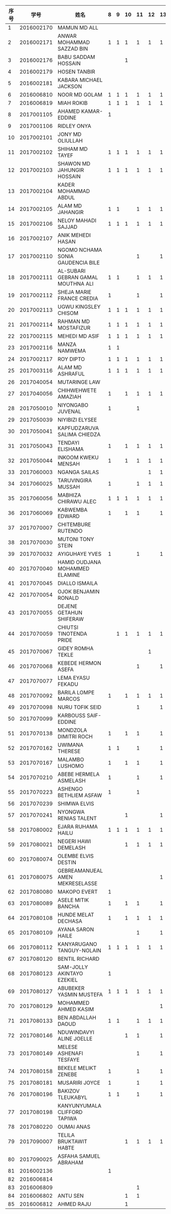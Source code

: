 

| 序号 | 学号       | 姓名                               | 8    | 9    | 10   | 11   | 12   | 13   | 14   | 15   | 16   |
| ---- | ---------- | ---------------------------------- | ---- | ---- | ---- | ---- | ---- | ---- | ---- | ---- | ---- |
| 1    | 2016002170 | MAMUN MD ALL                       |      |      |      |      |      |      |      |      |      |
| 2    | 2016002171 | ANWAR MOHAMMAD SAZZAD BIN          | 1    | 1 | 1 | 1 | 1 | 1 |      |      |      |
| 3    | 2016002176 | BABU SADDAM HOSSAIN                |      |      | 1 |      |      |      |      |      |      |
| 4    | 2016002179 | HOSEN TANBIR                       |      |      |      |      |      |      |      |      |      |
| 5    | 2016002181 | KABARA MICHAEL JACKSON             |      |      |      |      |      |      |      |      |      |
| 6    | 2016006810 | NOOR MD GOLAM                      | 1    | 1 | 1 | 1 | 1 | 1 |      |      |      |
| 7    | 2016006819 | MIAH ROKIB                         | 1    | 1 | 1 | 1 | 1 | 1 |      |      |      |
| 8    | 2017001105 | AHAMED KAMAR-EDDINE                | 1 |      |      |      |      |      |      |      |      |
| 9    | 2017001106 | RIDLEY ONYA                        |      |      |      |      |      |      |      |      |      |
| 10   | 2017002101 | JONY MD OLIULLAH                   |      |      |      |      |      |      |      |      |      |
| 11   | 2017002102 | SHIHAM MD TAYEF                    | 1    | 1 | 1 | 1 | 1 | 1 |      |      |      |
| 12   | 2017002103 | SHAWON MD JAHUNGIR HOSSAIN         | 1     | 1 | 1 | 1 | 1 | 1 |      |      |      |
| 13   | 2017002104 | KADER MOHAMMAD ABDUL               |      |      |      |      |      |      |      |      |      |
| 14   | 2017002105 | ALAM MD JAHANGIR                   | 1     | 1     |      | 1 | 1 | 1 |      |      |      |
| 15   | 2017002106 | NELOY MAHADI SAJJAD                | 1    |   1   |   1   | 1 | 1 | 1 |      |      |      |
| 16   | 2017002107 | ANIK MEHEDI HASAN                  |      |      |      |      |      |      |      |      |      |
| 17   | 2017002110 | NGOMO NCHAMA SONIA GAUDENCIA BILE  |      |      |      | 1 |      | 1 |      |      |      |
| 18   | 2017002111 | AL-SUBARI GEBRAN GAMAL MOUTHNA ALI | 1 | 1 |      | 1 | 1 | 1 |      |      |      |
| 19   | 2017002112 | SHEJA MARIE FRANCE CREDIA          | 1 |      |      | 1 |      | 1 |      |      |      |
| 20   | 2017002113 | UGWU KINGSLEY CHISOM               | 1 | 1 | 1 | 1 | 1 | 1 |      |      |      |
| 21   | 2017002114 | RAHMAN MD MOSTAFIZUR               | 1    | 1 | 1 | 1 | 1 | 1 |      |      |      |
| 22   | 2017002115 | MEHEDI MD ASIF                     | 1    | 1 | 1 | 1 | 1 | 1 |      |      |      |
| 23   | 2017002116 | MANZA NAMWEMA                      | 1    | 1 |      |      |      |      |      |      |      |
| 24   | 2017002117 | ROY DIPTO                          | 1    | 1 | 1 | 1 | 1 | 1 |      |      |      |
| 25   | 2017003116 | ALAM MD ASHRAFUL                   | 1    |  1    | 1 | 1 | 1 | 1 |      |      |      |
| 26   | 2017040054 | MUTARINGE LAW                      |      |      |      |      |      |      |      |      |      |
| 27   | 2017040056 | CHIHWEHWETE AMAZIAH                | 1 |      | 1 | 1 | 1 | 1 |      |      |      |
| 28   | 2017050010 | NIYONGABO JUVENAL                  | 1    |      |      | 1 |      |      |      |      |      |
| 29   | 2017050039 | NIYIBIZI ELYSEE                    |      |      |      |      |      |      |      |      |      |
| 30   | 2017050041 | KAPFUDZARUVA SALIMA CHIEDZA        |      |      |      |      |      |      |      |      |      |
| 31   | 2017050043 | TENDAYI ELISHAMA                   | 1 |      | 1 | 1 | 1 | 1 |      |      |      |
| 32   | 2017050044 | INKOOM KWEKU MENSAH                | 1 |      | 1 | 1 | 1 | 1 |      |      |      |
| 33   | 2017060003 | NGANGA SAILAS                      |      |      |      |      | 1 | 1 |      |      |      |
| 34   | 2017060025 | TARUVINGIRA MUSSAH                 | 1 |      |      | 1 | 1 | 1 |      |      |      |
| 35   | 2017060056 | MABHIZA CHIRAWU ALEC               | 1    | 1 | 1 | 1 | 1 | 1 |      |      |      |
| 36   | 2017060069 | KABWEMBA EDWARD                    | 1 |      | 1 | 1 |      | 1 |      |      |      |
| 37   | 2017070007 | CHITEMBURE RUTENDO                 |      |      |      |      |      |      |      |      |      |
| 38   | 2017070030 | MUTONI TONY STEIN                  |      |      |      |      |      |      |      |      |      |
| 39   | 2017070032 | AYIGUHAYE YVES                     | 1 |      |      | 1 |      | 1 |      |      |      |
| 40   | 2017070040 | HAMID OUDJANA MOHAMMED ELAMINE     |      |      |      |      |      |      |      |      |      |
| 41   | 2017070045 | DIALLO ISMAILA                     |      |      |      |      |      |      |      |      |      |
| 42   | 2017070054 | OJOK BENJAMIN RONALD               |      |      |      |      |      |      |      |      |      |
| 43   | 2017070055 | DEJENE GETAHUN SHIFERAW            |      |      |      |      |      |      |      |      |      |
| 44   | 2017070059 | CHIUTSI TINOTENDA PRIDE            |      | 1     | 1 | 1 | 1 | 1 |      |      |      |
| 45   | 2017070067 | GIDEY ROMHA TEKLE                  |      |      |      |      | 1 |  |      |      |      |
| 46   | 2017070068 | KEBEDE HERMON ASEFA                |      |      |      | 1 |      | 1 |      |      |      |
| 47   | 2017070077 | LEMA EYASU FEKADU                  |      |      |      |      |      |      |      |      |      |
| 48   | 2017070092 | BARILA LOMPE MARCOS                | 1 |      | 1 | 1 | 1 | 1 |      |      |      |
| 49   | 2017070098 | NURU TOFIK SEID                    |      |      |      | 1 |      | 1 |      |      |      |
| 50   | 2017070099 | KARBOUSS SAIF-EDDINE               |      |      |      |      |      |      |      |      |      |
| 51   | 2017070138 | MONDZOLA DIMITRI ROCH              | 1 |      | 1 | 1 |      | 1 |      |      |      |
| 52   | 2017070162 | UWIMANA THERESE                    | 1 | 1     |      | 1 |      | 1 |      |      |      |
| 53   | 2017070167 | MALAMBO LUSHOMO                    | 1 |      | 1 | 1 |      | 1 |      |      |      |
| 54   | 2017070210 | ABEBE HERMELA ASMELASH             | 1 |      |      | 1 |      | 1 |      |      |      |
| 55   | 2017070223 | ASHENGO BETHLIEM ASFAW             | 1 |      |      | 1 |      |  |      |      |      |
| 56   | 2017070239 | SHIMWA ELVIS                       |      |      |      |      |      |      |      |      |      |
| 57   | 2017070241 | NYONGWA RENIAS TALENT              |      |      | 1 |      |      | 1 |      |      |      |
| 58   | 2017080002 | EJARA RUHAMA HAILU                 | 1    | 1     | 1 | 1 | 1 | 1 |      |      |      |
| 59   | 2017080021 | NEGERI HAWI DEMELASH               |      |      | 1 | 1 | 1 | 1 |      |      |      |
| 60   | 2017080074 | OLEMBE ELVIS DESTIN                |      |      |      |      |      |      |      |      |      |
| 61   | 2017080075 | GEBREAMANUEAL AMEN MEKRESELASSE    |      |      |      |      |      | 1 |      |      |      |
| 62   | 2017080080 | MAKOPO EVERT                       | 1 |      |      |      |      |      |      |      |      |
| 63   | 2017080089 | ASELE MITIK BANCHA                 | 1 |      | 1 | 1 |      | 1 |      |      |      |
| 64   | 2017080108 | HUNDE MELAT DECHASA                | 1 |      | 1 | 1 | 1 | 1 |      |      |      |
| 65   | 2017080109 | AYANA SARON HAILE                  |      |      |      | 1 |      | 1 |      |      |      |
| 66   | 2017080112 | KANYARUGANO TANGUY-NOLAIN          | 1 | 1     | 1 | 1 | 1 | 1 |      |      |      |
| 67   | 2017080120 | BENTIL RICHARD                     |      |      |      |      |      |      |      |      |      |
| 68   | 2017080123 | SAM-JOLLY AKINTAYO EZEKIEL         | 1 |      |      |      |      |      |      |      |      |
| 69   | 2017080127 | ABUBEKER YASMIN MUSTEFA            | 1    | 1 | 1 | 1 | 1 | 1 |      |      |      |
| 70   | 2017080129 | MOHAMMED AHMED KASIM               |      |      |      |      |      | 1 |      |      |      |
| 71   | 2017080133 | BEN ABDALLAH DAOUD                 | 1 |  1    |      | 1 | 1 | 1 |      |      |      |
| 72   | 2017080146 | NDUWINDAVYI ALINE JOELLE           |      |      | 1 | 1 |      | 1 |      |      |      |
| 73   | 2017080149 | MELESE ASHENAFI TESFAYE            |      |      |      | 1 |      | 1 |      |      |      |
| 74   | 2017080158 | BEKELE MELIKT ZENEBE               | 1 |      |      | 1 |      | 1 |      |      |      |
| 75   | 2017080181 | MUSARIRI JOYCE                     | 1 |      |      | 1 |      | 1 |      |      |      |
| 76   | 2017080196 | BAKIZOV TLEUKABYL                  | 1    | 1 |      | 1 |      | 1 |      |      |      |
| 77   | 2017080198 | KANYUNYUMALA CLIFFORD TAPIWA       |      |      |      |      |      |      |      |      |      |
| 78   | 2017080220 | OUMAI ANAS                         |      |      |      |      |      |      |      |      |      |
| 79   | 2017090007 | TELILA BRUKTAWIT HABTE             |      |      | 1 | 1 | 1 | 1 |      |      |      |
| 80   | 2017090025 | ASFAHA SAMUEL ABRAHAM              |      |      |      |      |      |      |      |      |      |
| 81 | 2016002136 |  | 1 | | | | | | | | |
| 82 | 2016006814 |  |  | | | | | | | | |
| 83 | 2016006809 |                                    |      |      |      | 1 | | | | | |
| 84 | 2016006802 | ANTU SEN | |  | 1 | 1 | | | | | |
| 85 | 2016006812 | AHMED RAJU | |  | 1 | | | | | | |
